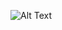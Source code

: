 ![Alt Text](https://bitbucket.org/OBETools/obetools/raw/d5198017910b576a19385fb26aad45f8b631a5e0/ScreenCast/Dashboar.PNG?raw=true)